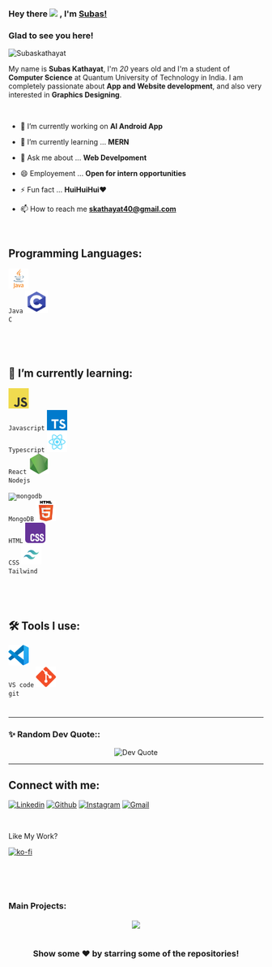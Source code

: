 ### Hey there <img src="https://raw.githubusercontent.com/iampavangandhi/iampavangandhi/master/gifs/Hi.gif" width="30px"> , I'm [Subas!](https://github.com/Subaskathayat/)


### Glad to see you here! 
<p align="left"> <img src="https://komarev.com/ghpvc/?username=Subaskathayat&label=Profile%20views&color=0e75b6&style=flat" alt="Subaskathayat" /> </p>

My name is **Subas Kathayat**, I'm *20* years old and I'm a student of **Computer Science** at Quantum University of Technology in India. I am completely passionate about **App and Website development**, and also very interested in **Graphics Designing**.

<br/>

- 🔭 I’m currently working on **AI Android App**
- 🌱 I’m currently learning ... **MERN**
- 💬 Ask me about ... **Web Develpoment**
- 😄 Employement ... **Open for intern opportunities**
- ⚡ Fun fact ... **HuiHuiHui**❤
- 📫 How to reach me **skathayat40@gmail.com**

  </br>

## Programming Languages:
<code><img height="40" src="https://raw.githubusercontent.com/github/explore/80688e429a7d4ef2fca1e82350fe8e3517d3494d/topics/java/java.png"> Java</code>
<code><img height="45" src="https://raw.githubusercontent.com/sachinverma53121/sachinverma53121/master/icons/c.png"> C</code>
#
<br/>

## 🌱 I’m currently learning:  
<code><img height="40" src="https://raw.githubusercontent.com/github/explore/80688e429a7d4ef2fca1e82350fe8e3517d3494d/topics/javascript/javascript.png"> Javascript</code>
<code><img height="40" src="https://raw.githubusercontent.com/github/explore/80688e429a7d4ef2fca1e82350fe8e3517d3494d/topics/typescript/typescript.png" alt="typescript"> Typescript</code>
<code><img height="40" src="https://raw.githubusercontent.com/github/explore/80688e429a7d4ef2fca1e82350fe8e3517d3494d/topics/react/react.png"> React</code>
<code><img height="40" src="https://raw.githubusercontent.com/github/explore/80688e429a7d4ef2fca1e82350fe8e3517d3494d/topics/nodejs/nodejs.png" alt="nodejs"> Nodejs</code> <br/>

<code><img height="40" src="https://encrypted-tbn0.gstatic.com/images?q=tbn%3AANd9GcSTTzPAw-55ssm1Im594xYZ9eRQu2JylrkYLg&usqp=CAU" alt="mongodb"> MongoDB</code>
<code><img height="40" src="https://raw.githubusercontent.com/github/explore/80688e429a7d4ef2fca1e82350fe8e3517d3494d/topics/html/html.png"> HTML</code>
<code><img height="40" src="https://raw.githubusercontent.com//github/explore/80688e429a7d4ef2fca1e82350fe8e3517d3494d/topics/css/css.png"> CSS</code>
<code><img height="40" src="https://raw.githubusercontent.com//github/explore/80688e429a7d4ef2fca1e82350fe8e3517d3494d/topics/tailwind/tailwind.png"> Tailwind</code>
#
<br />




## 🛠️ Tools I use: 
<code><img height="40" src="https://raw.githubusercontent.com/github/explore/80688e429a7d4ef2fca1e82350fe8e3517d3494d/topics/visual-studio-code/visual-studio-code.png"> VS code</code>
<code><img height="40" src="https://raw.githubusercontent.com/devicons/devicon/master/icons/git/git-original.svg" alt="git"> git</code>



# 
<hr>
<h3 align="left">✨ Random Dev Quote::</h3>
<p align="center">
  <img src="https://quotes-github-readme.vercel.app/api?type=horizontal&theme=dark" alt="Dev Quote" />
</p>
<hr>

## Connect with me: 

[![Linkedin](https://img.shields.io/badge/-LinkedIn-blue?style=flat&logo=Linkedin&logoColor=white)](https://www.linkedin.com/in/subaskathayat/)
[![Github](https://img.shields.io/badge/-Github-000?style=flat&logo=Github&logoColor=white)](https://github.com/Subaskathayat) 
[![Instagram](https://img.shields.io/badge/-Instagram-c13584?style=flat&labelColor=c13584&logo=instagram&logoColor=white)](https://www.instagram.com/subas.888)
[![Gmail](https://img.shields.io/badge/-Gmail-c14438?style=flat&logo=Gmail&logoColor=white)](mailto:skathayat40@gmail.com)

<br/>

Like My Work?
<!--
<a href="https://www.buymeacoffee.com/subaskathayat" target="_blank"><img src="https://cdn.buymeacoffee.com/buttons/v2/default-yellow.png" alt="Buy Me A Coffee" height="60px" width="217px" ></a> -->
[![ko-fi](https://ko-fi.com/img/githubbutton_sm.svg)](https://ko-fi.com/R6R61H6BW8)

<!-- <img align="right" height="250" width="375" alt="" src="https://raw.githubusercontent.com/iampavangandhi/iampavangandhi/master/gifs/coder.gif" /> -->

<br /><br/><br />
<!-- Its main projects -->
### Main Projects:

<p align="center">
  <a href="https://github.com/onimur/handle-path-oz">
    <img align="center" src="https://github-readme-stats.vercel.app/api/pin/?username=onimur&repo=handle-path-oz" />
  </a>
</p>

#

<div align="center">

### Show some ❤️ by starring some of the repositories!

</div>
